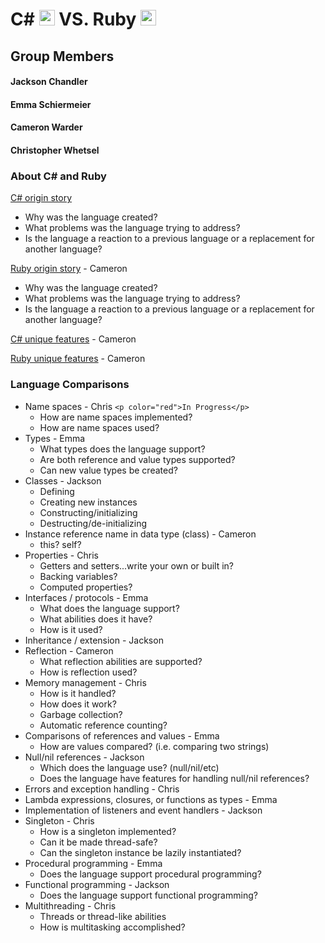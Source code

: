 # C# <img src="https://github.com/JChauncyChandler/CSharpvsRuby/blob/master/Assets/raw/master/C%23_Logo.png" width="25" height="25"> VS. Ruby <img src="https://github.com/JChauncyChandler/CSharpvsRuby/blob/master/Assets/raw/master/Ruby_Logo.png" width="25" height="25">

## Group Members 
#### Jackson Chandler
#### Emma Schiermeier
#### Cameron Warder
#### Christopher Whetsel 

### About C# and Ruby

[C# origin story]()
  * Why was the language created?
  * What problems was the language trying to address?
  * Is the language a reaction to a previous language or a replacement for another language?
  
[Ruby origin story]() - Cameron
  * Why was the language created?
  * What problems was the language trying to address?
  * Is the language a reaction to a previous language or a replacement for another language?
  
[C# unique features]() - Cameron

[Ruby unique features]() - Cameron

### Language Comparisons

* Name spaces - Chris `<p color="red">In Progress</p>`
  * How are name spaces implemented?
  * How are name spaces used?
* Types - Emma
    * What types does the language support?
    * Are both reference and value types supported?
    * Can new value types be created?
* Classes - Jackson
  * Defining
  * Creating new instances
  * Constructing/initializing
  * Destructing/de-initializing
* Instance reference name in data type (class) - Cameron
  * this?  self?
* Properties - Chris
  * Getters and setters...write your own or built in?
  * Backing variables?
  * Computed properties?
* Interfaces / protocols - Emma
  * What does the language support?
  * What abilities does it have?
  * How is it used?
* Inheritance / extension - Jackson
* Reflection - Cameron
  * What reflection abilities are supported?
  * How is reflection used?
* Memory management - Chris
  * How is it handled?
  * How does it work?
  * Garbage collection?
  * Automatic reference counting?
* Comparisons of references and values - Emma
  * How are values compared? (i.e. comparing two strings)
* Null/nil references - Jackson
  * Which does the language use? (null/nil/etc)
  * Does the language have features for handling null/nil references?
* Errors and exception handling - Chris
* Lambda expressions, closures, or functions as types - Emma
* Implementation of listeners and event handlers - Jackson
* Singleton - Chris
  * How is a singleton implemented?
  * Can it be made thread-safe?
  * Can the singleton instance be lazily instantiated?
* Procedural programming - Emma
  * Does the language support procedural programming?
* Functional programming - Jackson
  * Does the language support functional programming?
* Multithreading - Chris
  * Threads or thread-like abilities
  * How is multitasking accomplished?
